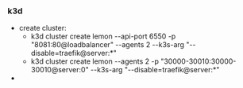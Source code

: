 ### k3d
- create cluster:
    + k3d cluster create lemon --api-port 6550 -p "8081:80@loadbalancer" --agents 2  --k3s-arg "--disable=traefik@server:*"
    + k3d cluster create lemon --agents 2 -p "30000-30010:30000-30010@server:0" --k3s-arg "--disable=traefik@server:*"
- 